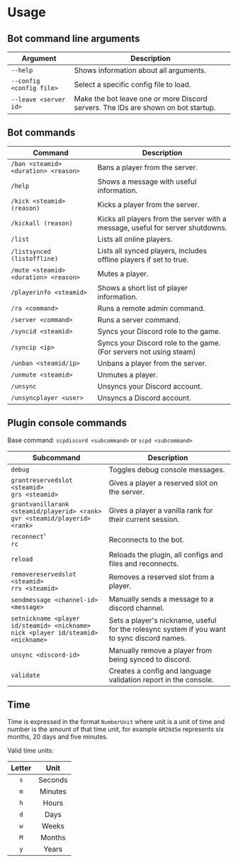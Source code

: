# Usage

## Bot command line arguments

| Argument                 | Description                                                                       |
|--------------------------|-----------------------------------------------------------------------------------|
| `--help`                 | Shows information about all arguments.                                            |
| `--config <config file>` | Select a specific config file to load.                                            |
| `--leave <server id>`    | Make the bot leave one or more Discord servers. The IDs are shown on bot startup. |

## Bot commands

| Command                               | Description                                                                    |
|---------------------------------------|--------------------------------------------------------------------------------|
| `/ban <steamid> <duration> <reason>`  | Bans a player from the server.                                                 |
| `/help`                               | Shows a message with useful information.                                       |
| `/kick <steamid> (reason)`            | Kicks a player from the server.                                                |
| `/kickall (reason)`                   | Kicks all players from the server with a message, useful for server shutdowns. |
| `/list`                               | Lists all online players.                                                      |
| `/listsynced (listoffline)`           | Lists all synced players, includes offline players if set to true.             |
| `/mute <steamid> <duration> <reason>` | Mutes a player.                                                                |
| `/playerinfo <steamid>`               | Shows a short list of player information.                                      |
| `/ra <command>`                       | Runs a remote admin command.                                                   |
| `/server <command>`                   | Runs a server command.                                                         |
| `/syncid <steamid>`                   | Syncs your Discord role to the game.                                           |
| `/syncip <ip>`                        | Syncs your Discord role to the game. (For servers not using steam)             |
| `/unban <steamid/ip>`                 | Unbans a player from the server.                                               |
| `/unmute <steamid>`                   | Unmutes a player.                                                              |
| `/unsync`                             | Unsyncs your Discord account.                                                  |
| `/unsyncplayer <user>`                | Unsyncs a Discord account.                                                     |

## Plugin console commands

Base command:
`scpdiscord <subcommand>` or `scpd <subcommand>`

| Subcommand                                                                             | Description                                                                                 |
|----------------------------------------------------------------------------------------|---------------------------------------------------------------------------------------------|
| `debug`                                                                                | Toggles debug console messages.                                                             |
| `grantreservedslot <steamid>`<br/>`grs <steamid>`                                      | Gives a player a reserved slot on the server.                                               |
| `grantvanillarank <steamid/playerid> <rank>`<br/>`gvr <steamid/playerid> <rank>`       | Gives a player a vanilla rank for their current session.                                    |
| `reconnect`'<br/>`rc`                                                                  | Reconnects to the bot.                                                                      |
| `reload`                                                                               | Reloads the plugin, all configs and files and reconnects.                                   |
| `removereservedslot <steamid>`<br/>`rrs <steamid>`                                     | Removes a reserved slot from a player.                                                      |
| `sendmessage <channel-id> <message>`                                                   | Manually sends a message to a discord channel.                                              |
| `setnickname <player id/steamid> <nickname>`<br/>`nick <player id/steamid> <nickname>` | Sets a player's nickname, useful for the rolesync system if you want to sync discord names. |
| `unsync <discord-id>`                                                                  | Manually remove a player from being synced to discord.                                      |
| `validate`                                                                             | Creates a config and language validation report in the console.                             |

## Time

Time is expressed in the format `NumberUnit` where unit is a unit of time and number is the amount of that time unit, for example `6M20d5m` represents six months, 20 days and five minutes.

Valid time units:

|  Letter   |   Unit    |
|:---------:|:---------:|
|    `s`    |  Seconds  |
|    `m`    |  Minutes  |
|    `h`    |   Hours   |
|    `d`    |   Days    |
|    `w`    |   Weeks   |
|    `M`    |  Months   |
|    `y`    |   Years   |
